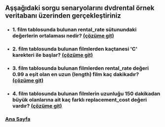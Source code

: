 ## Aşşağıdaki sorgu senaryolarını **dvdrental** örnek veritabanı üzerinden gerçekleştiriniz
 * ### 1. **film** tablosunda bulunan **rental_rate** sütunundaki değerlerin ortalaması nedir? [(çözüme git)](1.sql "Tıklayarak 1. ödevi açabilirsin ")
 * ### 2. **film** tablosunda bulunan filmlerden kaçtanesi 'C' karekteri ile başlar? [(çözüme git)](2.sql "Tıklayarak 2. ödevi açabilirsin ")
 * ### 3. **film** tablosunda bulunan filmlerden rental_rate değeri 0.99 a eşit olan en uzun (length) film kaç dakikadır? [(çözüme git)](3.sql "Tıklayarak 3. ödevi açabilirsin ")
 * ### 4. **film** tablosunda bulunan filmlerin uzunluğu 150 dakikadan büyük olanlarına ait kaç farklı replacement_cost değeri vardır? [(çözüme git)](4.sql "Tıklayarak 4. ödevi açabilirsin ")



### [**Ana Sayfa**](../blob/main/README.md "Tıklayarak gidebilirsin")